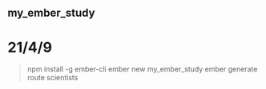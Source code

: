 ## my_ember_study
# 21/4/9
> npm install -g ember-cli
> ember new my_ember_study
> ember generate route scientists
